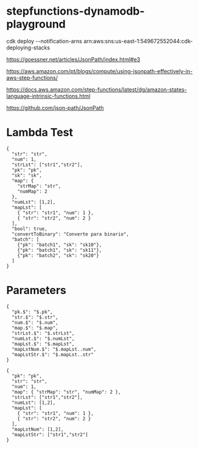 # stepfunctions-dynamodb-playground

cdk deploy --notification-arns arn:aws:sns:us-east-1:549672552044:cdk-deploying-stacks

https://goessner.net/articles/JsonPath/index.html#e3

https://aws.amazon.com/pt/blogs/compute/using-jsonpath-effectively-in-aws-step-functions/

https://docs.aws.amazon.com/step-functions/latest/dg/amazon-states-language-intrinsic-functions.html

https://github.com/json-path/JsonPath

# Lambda Test
```
{
  "str": "str",
  "num": 1,
  "strLst": ["str1","str2"],
  "pk": "pk",
  "sk": "sk",
  "map": {
    "strMap": "str",
    "numMap": 2
  },
  "numLst": [1,2],
  "mapLst": [
    { "str": "str1", "num": 1 },
    { "str": "str2", "num": 2 }
  ],
  "bool": true,
  "convertToBinary": "Converte para binario",
  "batch": [
    {"pk": "batch1", "sk": "sk10"},
    {"pk": "batch1", "sk": "sk11"},
    {"pk": "batch2", "sk": "sk20"}
  ]
}
```

# Parameters
```
{
  "pk.$": "$.pk",
  "str.$": "$.str",
  "num.$": "$.num",
  "map.$": "$.map",
  "strLst.$": "$.strLst",
  "numLst.$": "$.numLst",
  "mapLst.$": "$.mapLst",
  "mapLstNum.$": "$.mapLst..num",
  "mapLstStr.$": "$.mapLst..str"
}
```
```
{
  "pk": "pk",
  "str": "str",
  "num": 1,
  "map": { "strMap": "str", "numMap": 2 },
  "strLst": ["str1","str2"],
  "numLst": [1,2],
  "mapLst": [
    { "str": "str1", "num": 1 },
    { "str": "str2", "num": 2 }
  ],
  "mapLstNum": [1,2],
  "mapLstStr": ["str1","str2"]
}
```